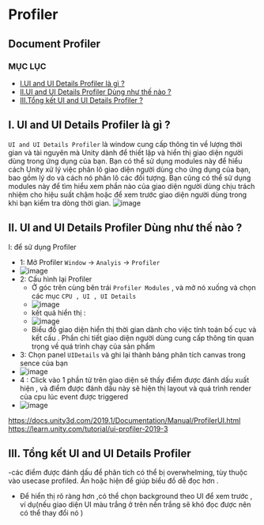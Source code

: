# Profiler
## Document Profiler
### MỤC LỤC 
- [I.UI and UI Details Profiler là gì ?](#What)
- [II.UI and UI Details Profiler Dùng như thế nào ?](#How)
- [III.Tổng kết UI and UI Details Profiler ?](#When)
<a name="What"></a>
## I. UI and UI Details Profiler là gì ?
`UI and UI Details Profiler` là window cung cấp thông tin về lượng thời gian và tài nguyên mà Unity dành để thiết lập và hiển thị giao diện người dùng trong ứng dụng của bạn. Bạn có thể sử dụng modules này để hiểu cách Unity xử lý việc phân lô giao diện người dùng cho ứng dụng của bạn, bao gồm lý do và cách nó phân lô các đối tượng. Bạn cũng có thể sử dụng modules này để tìm hiểu xem phần nào của giao diện người dùng chịu trách nhiệm cho hiệu suất chậm hoặc để xem trước giao diện người dùng trong khi bạn kiểm tra dòng thời gian.
![image](https://user-images.githubusercontent.com/47918431/135761714-fb5910ef-6cea-41ec-81ea-87b9def94bea.png)
<a name="How"></a>
## II. UI and UI Details Profiler Dùng như thế nào ?
I: để sử dụng Profiler 
 - 1: Mở Profiler `Window` -> `Analyis` -> `Profiler`
 - ![image](https://user-images.githubusercontent.com/47918431/135762542-fb77b537-d5f3-4438-bef1-bcbdad01bfa8.png)
 - 2: Cấu hình lại Profiler 
    - Ở góc trên cùng bên trái `Profiler Modules` , và mở nó xuống và chọn các mục `CPU , UI , UI Details`
    - ![image](https://user-images.githubusercontent.com/47918431/135762741-eae6054d-cd04-4df8-8d93-66bc2f075c79.png)
    - kết quả hiển thị :
    - ![image](https://user-images.githubusercontent.com/47918431/135763119-04e82995-1421-46b4-a52c-5f4f0864dd18.png)
    - Biểu đồ giao diện hiển thị thời gian dành cho việc tính toán bố cục và kết cấu . Phần chi tiết giao diện người dùng cung cấp thông tin quan trọng về quá trình chạy của sản phẩm
 - 3: Chọn panel `UIDetails` và ghi lại thành bảng phân tích canvas trong sence của bạn 
 - ![image](https://user-images.githubusercontent.com/47918431/135763092-7ba0abe6-db52-436c-a948-5470fed2a4cd.png)
 - 4 : Click vào 1 phần tử trên giao diện  sẽ thấy điểm được đánh dấu xuất hiện , và điểm được đánh dấu này sẽ hiện thị layout và quá trình render của cpu lúc event được triggered
 - ![image](https://user-images.githubusercontent.com/47918431/136245472-fd424c37-20d1-4c9e-9455-aea40c14a164.png)

https://docs.unity3d.com/2019.1/Documentation/Manual/ProfilerUI.html
https://learn.unity.com/tutorial/ui-profiler-2019-3


<a name="When"></a>
## III. Tổng kết UI and UI Details Profiler
-các điểm được đánh dấu để phân tích có thể bị overwhelming, tùy thuộc vào  usecase profiled. Ẩn hoặc hiện để giúp biểu đồ dễ đọc hơn .
- Để hiển thị rõ ràng hơn ,có thể chọn background theo UI để xem trước , ví dụ(nếu giao diện UI màu trắng ở trên nền trắng sẽ khó đọc được nên có thể thay đổi nó )

